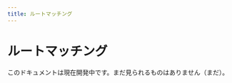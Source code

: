 ```yaml
---
title: ルートマッチング
---
```


# ルートマッチング

<docs-warning>
  このドキュメントは現在開発中です。まだ見られるものはありません（まだ）。
</docs-warning>




